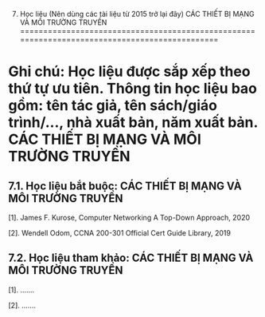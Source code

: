 7. Học liệu (Nên dùng các tài liệu từ 2015 trở lại đây) CÁC THIẾT BỊ MẠNG VÀ MÔI TRƯỜNG TRUYỀN
==============================================================================================

Ghi chú: Học liệu được sắp xếp theo thứ tự ưu tiên. Thông tin học liệu bao gồm: tên tác giả, tên sách/giáo trình/..., nhà xuất bản, năm xuất bản. CÁC THIẾT BỊ MẠNG VÀ MÔI TRƯỜNG TRUYỀN
========================================================================================================================================================================================

7.1. Học liệu bắt buộc: CÁC THIẾT BỊ MẠNG VÀ MÔI TRƯỜNG TRUYỀN
--------------------------------------------------------------

\[1\]. James F. Kurose, Computer Networking A Top-Down Approach, 2020

\[2\]. Wendell Odom, CCNA 200-301 Official Cert Guide Library, 2019

 7.2. Học liệu tham khảo: CÁC THIẾT BỊ MẠNG VÀ MÔI TRƯỜNG TRUYỀN
---------------------------------------------------------------

\[1\]. ...\....

\[2\]. ...\....

